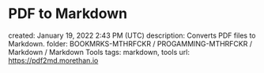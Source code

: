 # PDF to Markdown

created: January 19, 2022 2:43 PM (UTC)
description: Converts PDF files to Markdown.
folder: BOOKMRKS-MTHRFCKR / PROGAMMING-MTHRFCKR / Markdown / Markdown Tools
tags: markdown, tools
url: https://pdf2md.morethan.io